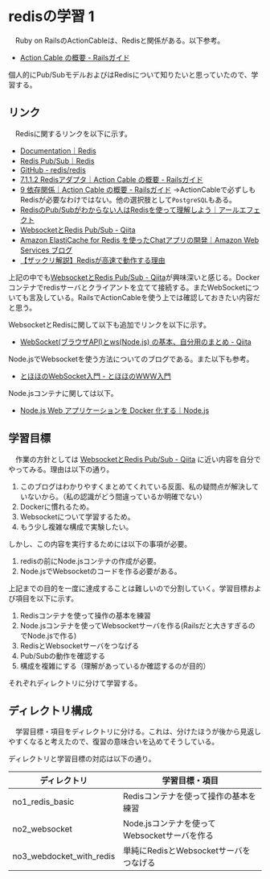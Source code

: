 # redisの学習 1
　Ruby on RailsのActionCableは、Redisと関係がある。以下参考。

- [ Action Cable の概要 - Railsガイド](https://railsguides.jp/action_cable_overview.html)

個人的にPub/SubモデルおよびはRedisについて知りたいと思っていたので、学習する。

## リンク
　Redisに関するリンクを以下に示す。
- [Documentation｜Redis](https://redis.io/docs/)
- [Redis Pub/Sub｜Redis](https://redis.io/docs/manual/pubsub/)
- [GitHub - redis/redis](https://github.com/redis/redis)
- [ 7.1.1.2 Redisアダプタ｜Action Cable の概要 - Railsガイド](https://railsguides.jp/action_cable_overview.html#redis%E3%82%A2%E3%83%80%E3%83%97%E3%82%BF)
- [ 9 依存関係｜Action Cable の概要 - Railsガイド](https://railsguides.jp/action_cable_overview.html#%E4%BE%9D%E5%AD%98%E9%96%A2%E4%BF%82)
    →ActionCableで必ずしもRedisが必要なわけではない。他の選択肢として`PostgreSQL`もある。
- [RedisのPub/Subがわからない人はRedisを使って理解しよう｜アールエフェクト](https://reffect.co.jp/laravel/redis-pub-sub-dont-understand)
- [WebsocketとRedis Pub/Sub - Qiita](https://qiita.com/satofujino/items/7bf4b99e2176f63ca7ef)
- [Amazon ElastiCache for Redis を使ったChatアプリの開発｜Amazon Web Services ブログ](https://aws.amazon.com/jp/blogs/news/how-to-build-a-chat-application-with-amazon-elasticache-for-redis/)
- [【ザックリ解説】Redisが高速で動作する理由](https://zenn.dev/nameless_sn/articles/why_is_redis_so_fast)


上記の中でも[WebsocketとRedis Pub/Sub - Qiita](https://qiita.com/satofujino/items/7bf4b99e2176f63ca7ef)が興味深いと感じる。Dockerコンテナでredisサーバとクライアントを立てて接続する。またWebSocketについても言及している。RailsでActionCableを使う上では確認しておきたい内容だと思う。

WebsocketとRedisに関して以下も追加でリンクを以下に示す。
- [WebSocket(ブラウザAPI)とws(Node.js) の基本、自分用のまとめ - Qiita](https://qiita.com/okumurakengo/items/c497fba7f16b41146d77)

Node.jsでWebsocketを使う方法についてのブログである。また以下も参考。
- [とほほのWebSocket入門 - とほほのWWW入門](https://www.tohoho-web.com/ex/websocket.html)

Node.jsコンテナに関しては以下。
- [Node.js Web アプリケーションを Docker 化する｜Node.js](https://nodejs.org/ja/docs/guides/nodejs-docker-webapp/)


## 学習目標
　作業の方針としては
[WebsocketとRedis Pub/Sub - Qiita](https://qiita.com/satofujino/items/7bf4b99e2176f63ca7ef)
に近い内容を自分でやってみる。理由は以下の通り。

1. このブログはわかりやすくまとめてくれている反面、私の疑問点が解決していないから。（私の認識がどう間違っているか明確でない）
1. Dockerに慣れるため。
1. Websocketについて学習するため。
1. もう少し複雑な構成で実験したい。

しかし、この内容を実行するためには以下の事項が必要。
1. redisの前にNode.jsコンテナの作成が必要。
1. Node.jsでWebsocketのコードを作る必要がある。

上記までの目的を一度に達成することは難しいので分割していく。学習目標および項目を以下に示す。

1. Redisコンテナを使って操作の基本を練習
1. Node.jsコンテナを使ってWebsocketサーバを作る(Railsだと大きすぎるのでNode.jsで作る)
1. RedisとWebsocketサーバをつなげる
1. Pub/Subの動作を確認する
1. 構成を複雑にする（理解があっているか確認するのが目的）

それぞれディレクトリに分けて学習する。

## ディレクトリ構成
　学習目標・項目をディレクトリに分ける。これは、分けたほうが後から見返しやすくなると考えたので、復習の意味合いを込めてそうしている。

ディレクトリと学習目標の対応は以下の通り。

|ディレクトリ|学習目標・項目|
|-|-|
|no1_redis_basic|Redisコンテナを使って操作の基本を練習|
|no2_websocket|Node.jsコンテナを使ってWebsocketサーバを作る|
|no3_webdocket_with_redis|単純にRedisとWebsocketサーバをつなげる|